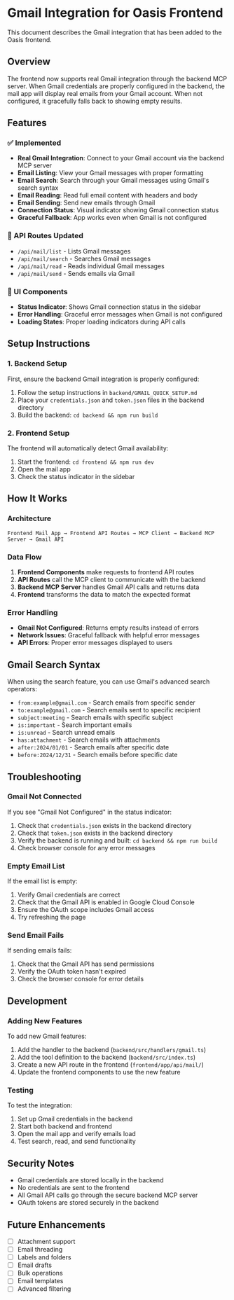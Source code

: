 # Gmail Integration for Oasis Frontend

This document describes the Gmail integration that has been added to the Oasis frontend.

## Overview

The frontend now supports real Gmail integration through the backend MCP server. When Gmail credentials are properly configured in the backend, the mail app will display real emails from your Gmail account. When not configured, it gracefully falls back to showing empty results.

## Features

### ✅ Implemented
- **Real Gmail Integration**: Connect to your Gmail account via the backend MCP server
- **Email Listing**: View your Gmail messages with proper formatting
- **Email Search**: Search through your Gmail messages using Gmail's search syntax
- **Email Reading**: Read full email content with headers and body
- **Email Sending**: Send new emails through Gmail
- **Connection Status**: Visual indicator showing Gmail connection status
- **Graceful Fallback**: App works even when Gmail is not configured

### 🔄 API Routes Updated
- `/api/mail/list` - Lists Gmail messages
- `/api/mail/search` - Searches Gmail messages
- `/api/mail/read` - Reads individual Gmail messages
- `/api/mail/send` - Sends emails via Gmail

### 🎨 UI Components
- **Status Indicator**: Shows Gmail connection status in the sidebar
- **Error Handling**: Graceful error messages when Gmail is not configured
- **Loading States**: Proper loading indicators during API calls

## Setup Instructions

### 1. Backend Setup
First, ensure the backend Gmail integration is properly configured:

1. Follow the setup instructions in `backend/GMAIL_QUICK_SETUP.md`
2. Place your `credentials.json` and `token.json` files in the backend directory
3. Build the backend: `cd backend && npm run build`

### 2. Frontend Setup
The frontend will automatically detect Gmail availability:

1. Start the frontend: `cd frontend && npm run dev`
2. Open the mail app
3. Check the status indicator in the sidebar

## How It Works

### Architecture
```
Frontend Mail App → Frontend API Routes → MCP Client → Backend MCP Server → Gmail API
```

### Data Flow
1. **Frontend Components** make requests to frontend API routes
2. **API Routes** call the MCP client to communicate with the backend
3. **Backend MCP Server** handles Gmail API calls and returns data
4. **Frontend** transforms the data to match the expected format

### Error Handling
- **Gmail Not Configured**: Returns empty results instead of errors
- **Network Issues**: Graceful fallback with helpful error messages
- **API Errors**: Proper error messages displayed to users

## Gmail Search Syntax

When using the search feature, you can use Gmail's advanced search operators:

- `from:example@gmail.com` - Search emails from specific sender
- `to:example@gmail.com` - Search emails sent to specific recipient
- `subject:meeting` - Search emails with specific subject
- `is:important` - Search important emails
- `is:unread` - Search unread emails
- `has:attachment` - Search emails with attachments
- `after:2024/01/01` - Search emails after specific date
- `before:2024/12/31` - Search emails before specific date

## Troubleshooting

### Gmail Not Connected
If you see "Gmail Not Configured" in the status indicator:

1. Check that `credentials.json` exists in the backend directory
2. Check that `token.json` exists in the backend directory
3. Verify the backend is running and built: `cd backend && npm run build`
4. Check browser console for any error messages

### Empty Email List
If the email list is empty:

1. Verify Gmail credentials are correct
2. Check that the Gmail API is enabled in Google Cloud Console
3. Ensure the OAuth scope includes Gmail access
4. Try refreshing the page

### Send Email Fails
If sending emails fails:

1. Check that the Gmail API has send permissions
2. Verify the OAuth token hasn't expired
3. Check the browser console for error details

## Development

### Adding New Features
To add new Gmail features:

1. Add the handler to the backend (`backend/src/handlers/gmail.ts`)
2. Add the tool definition to the backend (`backend/src/index.ts`)
3. Create a new API route in the frontend (`frontend/app/api/mail/`)
4. Update the frontend components to use the new feature

### Testing
To test the integration:

1. Set up Gmail credentials in the backend
2. Start both backend and frontend
3. Open the mail app and verify emails load
4. Test search, read, and send functionality

## Security Notes

- Gmail credentials are stored locally in the backend
- No credentials are sent to the frontend
- All Gmail API calls go through the secure backend MCP server
- OAuth tokens are stored securely in the backend

## Future Enhancements

- [ ] Attachment support
- [ ] Email threading
- [ ] Labels and folders
- [ ] Email drafts
- [ ] Bulk operations
- [ ] Email templates
- [ ] Advanced filtering
